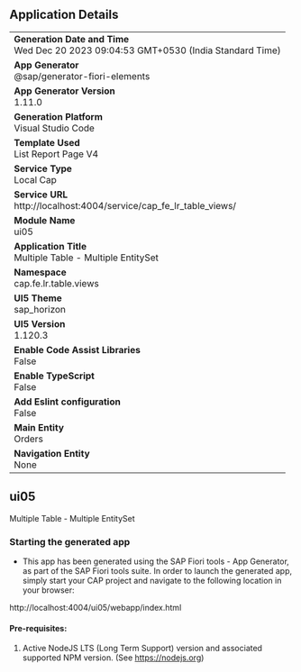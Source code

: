 ## Application Details
|               |
| ------------- |
|**Generation Date and Time**<br>Wed Dec 20 2023 09:04:53 GMT+0530 (India Standard Time)|
|**App Generator**<br>@sap/generator-fiori-elements|
|**App Generator Version**<br>1.11.0|
|**Generation Platform**<br>Visual Studio Code|
|**Template Used**<br>List Report Page V4|
|**Service Type**<br>Local Cap|
|**Service URL**<br>http://localhost:4004/service/cap_fe_lr_table_views/
|**Module Name**<br>ui05|
|**Application Title**<br>Multiple Table - Multiple EntitySet|
|**Namespace**<br>cap.fe.lr.table.views|
|**UI5 Theme**<br>sap_horizon|
|**UI5 Version**<br>1.120.3|
|**Enable Code Assist Libraries**<br>False|
|**Enable TypeScript**<br>False|
|**Add Eslint configuration**<br>False|
|**Main Entity**<br>Orders|
|**Navigation Entity**<br>None|

## ui05

Multiple Table - Multiple EntitySet

### Starting the generated app

-   This app has been generated using the SAP Fiori tools - App Generator, as part of the SAP Fiori tools suite.  In order to launch the generated app, simply start your CAP project and navigate to the following location in your browser:

http://localhost:4004/ui05/webapp/index.html

#### Pre-requisites:

1. Active NodeJS LTS (Long Term Support) version and associated supported NPM version.  (See https://nodejs.org)


